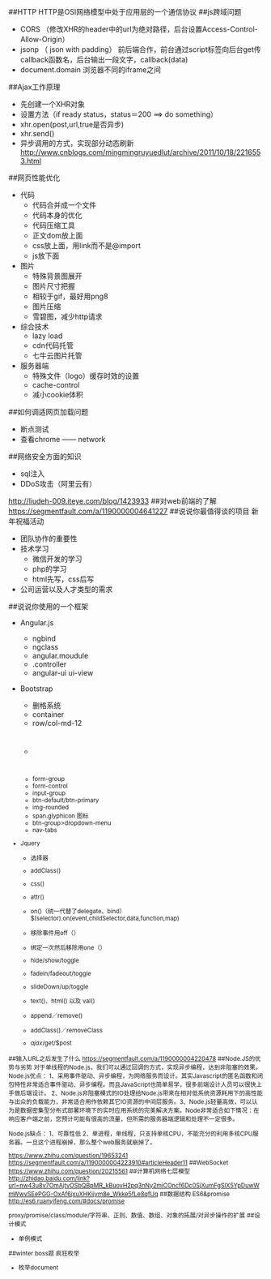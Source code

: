 ##HTTP
HTTP是OSI网络模型中处于应用层的一个通信协议
##js跨域问题

- CORS  （修改XHR的header中的url为绝对路径，后台设置Access-Control-Allow-Origin）
- jsonp   （ json with padding）  前后端合作，前台通过script标签向后台get传callback函数名，后台输出一段文字，callback(data)
- document.domain 浏览器不同的iframe之间

##Ajax工作原理

- 先创建一个XHR对象
- 设置方法（if ready status，status＝200  ==> do something）
- xhr.open(post,url,true是否异步)
- xhr.send()
- 异步调用的方式，实现部分动态刷新
http://www.cnblogs.com/mingmingruyuedlut/archive/2011/10/18/2216553.html

##网页性能优化

- 代码
    - 代码合并成一个文件
    - 代码本身的优化
    - 代码压缩工具
    - 正文dom放上面
    - css放上面，用link而不是@import
    - js放下面
- 图片
    - 特殊背景图展开
    - 图片尺寸把握
    - 相较于gif，最好用png8
    - 图片压缩
    - 雪碧图，减少http请求
- 综合技术
    - lazy load
    - cdn代码托管
    - 七牛云图片托管
- 服务器端
    - 特殊文件（logo）缓存时效的设置
    - cache-control
    - 减小cookie体积

##如何调适网页加载问题

- 断点测试
- 查看chrome —— network

##网络安全方面的知识

- sql注入
- DDoS攻击（阿里云有）

http://liudeh-009.iteye.com/blog/1423933
##对web前端的了解
https://segmentfault.com/a/1190000004641227
##说说你最值得谈的项目
新年祝福活动

- 团队协作的重要性
- 技术学习
    - 微信开发的学习
    - php的学习
    - html先写，css后写
- 公司运营以及人才类型的需求

##说说你使用的一个框架

- Angular.js
    - ngbind
    - ngclass
    - angular.moudule
    - .controller
    - angular-ui  ui-view

- Bootstrap
    - 删格系统
    - container
    - row/col-md-12
    - <h1><small></h1>
    - form-group
    - form-control
    - input-group
    - btn-default/btn-primary
    - img-rounded
    - span.glyphicon 图标
    - btn-group>dropdown-menu
    - nav-tabs
- Jquery
    - 选择器
    - addClass()
    - css()
    - attr()
    - on()（统一代替了delegate、bind）$(selector).on(event,childSelector,data,function,map)

    - 移除事件用off（）
    - 绑定一次然后移除用one（）
    - hide/show/toggle
    - fadein/fadeout/toggle
    - slideDown/up/toggle
    - text()、html() 以及 val()
    - append／remove()
    - addClass()／removeClass
    - $ajax/$get/$post

##输入URL之后发生了什么
https://segmentfault.com/a/1190000004220478
##Node.JS的优势与劣势
对于单线程的Node.js，我们可以通过回调的方式，实现异步编程，达到非阻塞的效果。
Node.js优点：
1、采用事件驱动、异步编程，为网络服务而设计。其实Javascript的匿名函数和闭包特性非常适合事件驱动、异步编程。而且JavaScript也简单易学，很多前端设计人员可以很快上手做后端设计。
2、Node.js非阻塞模式的IO处理给Node.js带来在相对低系统资源耗用下的高性能与出众的负载能力，非常适合用作依赖其它IO资源的中间层服务。3、Node.js轻量高效，可以认为是数据密集型分布式部署环境下的实时应用系统的完美解决方案。Node非常适合如下情况：在响应客户端之前，您预计可能有很高的流量，但所需的服务器端逻辑和处理不一定很多。

Node.js缺点：
1、可靠性低
2、单进程，单线程，只支持单核CPU，不能充分的利用多核CPU服务器。一旦这个进程崩掉，那么整个web服务就崩掉了。

https://www.zhihu.com/question/19653241
https://segmentfault.com/a/1190000004223910#articleHeader11
##WebSocket
https://www.zhihu.com/question/20215561
##计算机网络七层模型
http://zhidao.baidu.com/link?url=nw43u8v7OmAjtvOSbQBpMR_kBuovH2pq3nNy2miCOncf6Dc0SjXumFgSIX5YpDuwWmWwvSEePGG-OxAf6jxuXHKijym8e_Wkke5fLe8qfUq
##数据结构
ES6&promise
http://es6.ruanyifeng.com/#docs/promise

proxy/promise/class/module/字符串、正则、数值、数组、对象的拓展/对异步操作的扩展
##设计模式

- 单例模式

##winter boss题
疯狂枚举

- 枚举document
